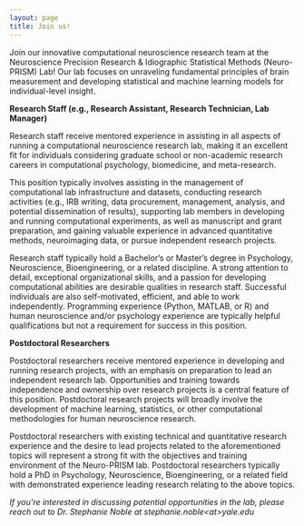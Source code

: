 ```yaml
---
layout: page
title: Join us!
---
```

Join our innovative computational neuroscience research team at the Neuroscience Precision Research & Idiographic Statistical Methods (Neuro-PRISM) Lab!  Our lab focuses on unraveling fundamental principles of brain measurement and developing statistical and machine learning models for individual-level insight.

**Research Staff (e.g., Research Assistant, Research Technician, Lab Manager)**

Research staff receive mentored experience in assisting in all aspects of running a computational neuroscience research lab, making it an excellent fit for individuals considering graduate school or non-academic research careers in computational psychology, biomedicine, and meta-research.

This position typically involves assisting in the management of computational lab infrastructure and datasets, conducting research activities (e.g., IRB writing, data procurement, management, analysis, and potential dissemination of results), supporting lab members in developing and running computational experiments, as well as manuscript and grant preparation, and gaining valuable experience in advanced quantitative methods, neuroimaging data, or pursue independent research projects.

Research staff typically hold a Bachelor’s or Master’s degree in Psychology, Neuroscience, Bioengineering, or a related discipline. A strong attention to detail, exceptional organizational skills, and a passion for developing computational abilities are desirable qualities in research staff. Successful individuals are also self-motivated, efficient, and able to work independently. Programming experience (Python, MATLAB, or R) and human neuroscience and/or psychology experience are typically helpful qualifications but not a requirement for success in this position.

**Postdoctoral Researchers**

Postdoctoral researchers receive mentored experience in developing and running research projects, with an emphasis on preparation to lead an independent research lab. Opportunities and training towards independence and ownership over research projects is a central feature of this position. Postdoctoral research projects will broadly involve the development of machine learning, statistics, or other computational methodologies for human neuroscience research.

Postdoctoral researchers with existing technical and quantitative research experience and the desire to lead projects related to the aforementioned topics will represent a strong fit with the objectives and training environment of the Neuro-PRISM lab. Postdoctoral researchers typically hold a PhD in Psychology, Neuroscience, Bioengineering, or a related field with demonstrated experience leading research relating to the above topics.

_If you're interested in discussing potential opportunities in the lab, please reach out to Dr. Stephanie Noble at stephanie.noble\<at\>yale.edu_
